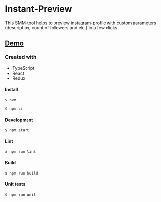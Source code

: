 # Instant-Preview

This SMM-tool helps to preview instagram-profile with custom parameters (description, count of followers and etc.) in a few clicks.

## [Demo](https://instant-preview.com)

### Created with
- TypeScript
- React
- Redux

#### Install
```sh
$ nvm
```

```sh
$ npm ci
```

#### Development

```sh
$ npm start
```

#### Lint

```sh
$ npm run lint
```

#### Build

```sh
$ npm run build
```

#### Unit tests

```sh
$ npm run unit
```
